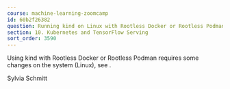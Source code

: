 ```yaml
---
course: machine-learning-zoomcamp
id: 60b2f26382
question: Running kind on Linux with Rootless Docker or Rootless Podman
section: 10. Kubernetes and TensorFlow Serving
sort_order: 3590
---
```


Using kind with Rootless Docker or Rootless Podman requires some changes on the system (Linux), see .

Sylvia Schmitt

